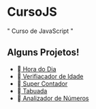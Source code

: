 # CursoJS
" Curso de JavaScript "
## Alguns Projetos!
<ul>
   <li> 🔗<a  href = "https://eduardooliveiras.github.io/CursoJS/aula12ex/ex014/modelo.html" target = "_Black"> Hora do Dia</a> </li>
   <li> 🔗<a  href = "https://eduardooliveiras.github.io/CursoJS/aula12ex/ex015/modelo.html"> Verifiacador de Idade</a> </li>
   <li> 🔗<a  href = "https://eduardooliveiras.github.io/CursoJS/aula14ex/ex016/modelo.html"> Super Contador</a> </li>
   <li> 🔗<a  href = "https://eduardooliveiras.github.io/CursoJS/aula14ex/ex017/modelo.html " > Tabuada</a> </li>
   <li> 🔗<a  href = "https://eduardooliveiras.github.io/CursoJS/aula16ex/ex018/modelo.html " > Analizador de Números</a> </li>
</ul>
